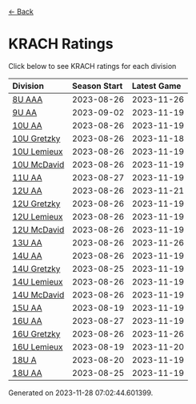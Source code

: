 [<- Back](../readme.md)
# KRACH Ratings
Click below to see KRACH ratings for each division

| Division | Season Start | Latest Game |
| :-- | :-- | :-- |
| [8U AAA](8U-AAA-ratings.md) | 2023-08-26 | 2023-11-26 |
| [9U AA](9U-AA-ratings.md) | 2023-09-02 | 2023-11-19 |
| [10U AA](10U-AA-ratings.md) | 2023-08-26 | 2023-11-19 |
| [10U Gretzky](10U-Gretzky-ratings.md) | 2023-08-26 | 2023-11-18 |
| [10U Lemieux](10U-Lemieux-ratings.md) | 2023-08-26 | 2023-11-19 |
| [10U McDavid](10U-McDavid-ratings.md) | 2023-08-26 | 2023-11-19 |
| [11U AA](11U-AA-ratings.md) | 2023-08-27 | 2023-11-19 |
| [12U AA](12U-AA-ratings.md) | 2023-08-26 | 2023-11-21 |
| [12U Gretzky](12U-Gretzky-ratings.md) | 2023-08-26 | 2023-11-19 |
| [12U Lemieux](12U-Lemieux-ratings.md) | 2023-08-26 | 2023-11-19 |
| [12U McDavid](12U-McDavid-ratings.md) | 2023-08-26 | 2023-11-19 |
| [13U AA](13U-AA-ratings.md) | 2023-08-26 | 2023-11-26 |
| [14U AA](14U-AA-ratings.md) | 2023-08-26 | 2023-11-19 |
| [14U Gretzky](14U-Gretzky-ratings.md) | 2023-08-25 | 2023-11-19 |
| [14U Lemieux](14U-Lemieux-ratings.md) | 2023-08-26 | 2023-11-19 |
| [14U McDavid](14U-McDavid-ratings.md) | 2023-08-26 | 2023-11-19 |
| [15U AA](15U-AA-ratings.md) | 2023-08-19 | 2023-11-19 |
| [16U AA](16U-AA-ratings.md) | 2023-08-27 | 2023-11-19 |
| [16U Gretzky](16U-Gretzky-ratings.md) | 2023-08-26 | 2023-11-26 |
| [16U Lemieux](16U-Lemieux-ratings.md) | 2023-08-19 | 2023-11-20 |
| [18U A](18U-A-ratings.md) | 2023-08-20 | 2023-11-19 |
| [18U AA](18U-AA-ratings.md) | 2023-08-25 | 2023-11-19 |

Generated on 2023-11-28 07:02:44.601399.
